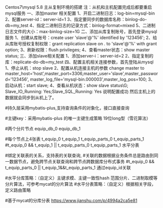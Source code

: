 Centos7\mysql 5.8 主从复制环境的搭建
注：从机和主机配置完成后都要重启mysql服务
一、添加master 相关配置
1、开启二进制日志：log-bin=mysql-bin
2、配置server-id：server-id=1
3、指定要同步的数据库名称：binlog-do-db=my_test
4、指定二进制日志的记录方式：binlog-format=mixed
5、二进制日志文件的大小：max-binlog-size=1G
二、添加从库复制账号，首先登录mysql服务
1、创建从库账号：create user 'slave'@'%' identified by '123456';
2、给从库账号授权复制权限：grant replication slave on *.* to 'slave'@'%' with grant option;
3、刷新权限：flush privileges;
4、查看master状态：show master status;
三、添加slave相关配置
1、添加server-i：server-id=2
2、指定复制的库：replicate-do-db=my_test
四、配置主机相关连接参数，首先登陆从mysql
1、停止从机：stop slave
2、配置从机连接主机的参数
change master to master_host='host',master_port=3306,master_user='slave',master_password='123456',
master_log_file='mysql-bin.000003',master_log_pos=100;
3、启动从机：start slave;
4、查看从机状态：show slave status\G;
Slave_IO_Running: Yes;Slave_SQL_Running: Yes 说明配置成功
然后主机上的数据就会同步到从机上了。

#持久层采用mybatis-plus,支持查询条件的对象化，接口直接查询

#主键key：采用mybatis-plus 的唯一主键生成策略 19位long型（雪花算法）

#两个分片节点 equip_db_0 equip_db_1

#每个节点上4张表 t_equip_0 t_equip_1 t_equip_parts_0 t_equip_parts_1
#t_equip_0 && t_equip_1 || t_equip_parts_0 t_equip_parts_1 水平分表

#绑定关联表的关系，支持表的关联查询,
#关联的数据根据业务条件总是路由到同一数据节点，避免跨节点关联查询和跨节点跨数据库分布式事务
#t_equip_0 && t_equip_parts_0 || t_equip_1&&t_equip_parts_1 通过equip_id关联

#水平分库策略：（自定义）主键求模、主键一致性hash 范围分片、二进制取模等分片算法，可参考mycat的分片算法
#水平分表策略：（自定义）根据相关字段，定义路由策略

#基于mycat的分库分表 https://www.jianshu.com/p/4994a2ca5e81
